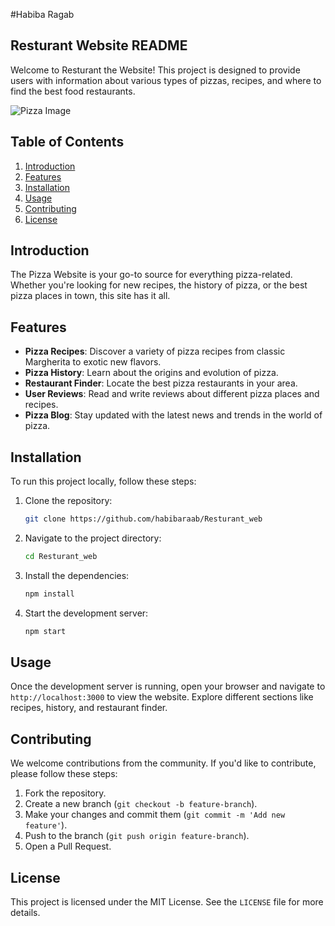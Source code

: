 #Habiba Ragab

## Resturant Website README

Welcome to Resturant the Website! This project is designed to provide users with information about various types of pizzas, recipes, and where to find the best food restaurants.

![Pizza Image](https://www.google.com/url?sa=i&url=https%3A%2F%2Fwww.southernliving.com%2Frecipes%2Fsupreme-pizza&psig=AOvVaw2_kCoTqa-NPB5zESUopUpH&ust=1720111936700000&source=images&cd=vfe&opi=89978449&ved=0CBEQjRxqFwoTCIjYsrmqi4cDFQAAAAAdAAAAABAE)

## Table of Contents

1. [Introduction](#introduction)
2. [Features](#features)
3. [Installation](#installation)
4. [Usage](#usage)
5. [Contributing](#contributing)
6. [License](#license)

## Introduction

The Pizza Website is your go-to source for everything pizza-related. Whether you're looking for new recipes, the history of pizza, or the best pizza places in town, this site has it all.

## Features

- **Pizza Recipes**: Discover a variety of pizza recipes from classic Margherita to exotic new flavors.
- **Pizza History**: Learn about the origins and evolution of pizza.
- **Restaurant Finder**: Locate the best pizza restaurants in your area.
- **User Reviews**: Read and write reviews about different pizza places and recipes.
- **Pizza Blog**: Stay updated with the latest news and trends in the world of pizza.

## Installation

To run this project locally, follow these steps:

1. Clone the repository:
    ```bash
    git clone https://github.com/habibaraab/Resturant_web
    ```

2. Navigate to the project directory:
    ```bash
    cd Resturant_web
    ```

3. Install the dependencies:
    ```bash
    npm install
    ```

4. Start the development server:
    ```bash
    npm start
    ```

## Usage

Once the development server is running, open your browser and navigate to `http://localhost:3000` to view the website. Explore different sections like recipes, history, and restaurant finder.

## Contributing

We welcome contributions from the community. If you'd like to contribute, please follow these steps:

1. Fork the repository.
2. Create a new branch (`git checkout -b feature-branch`).
3. Make your changes and commit them (`git commit -m 'Add new feature'`).
4. Push to the branch (`git push origin feature-branch`).
5. Open a Pull Request.

## License

This project is licensed under the MIT License. See the `LICENSE` file for more details.
